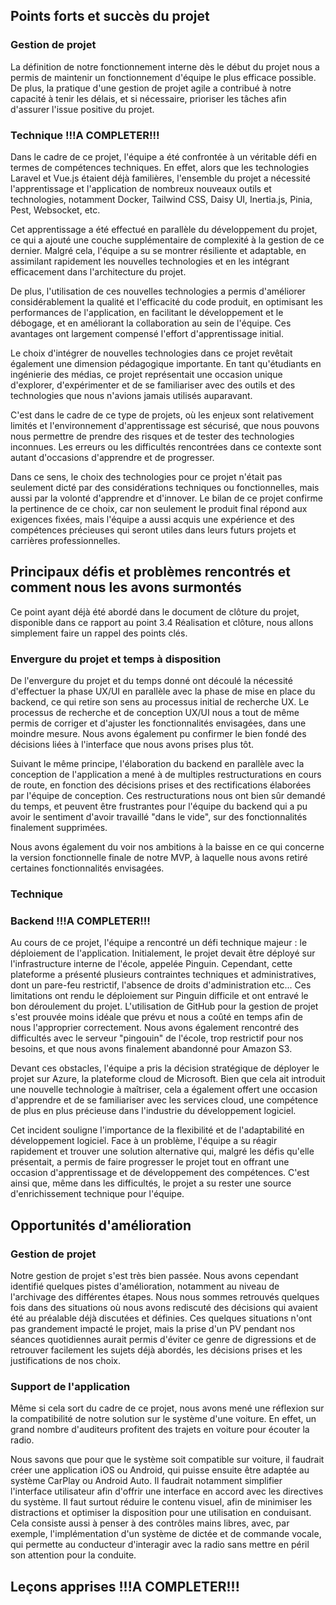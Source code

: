 ## Points forts et succès du projet

### Gestion de projet

La définition de notre fonctionnement interne dès le début du projet nous a permis de maintenir un fonctionnement d'équipe le plus efficace possible. De plus, la pratique d'une gestion de projet agile a contribué à notre capacité à tenir les délais, et si nécessaire, prioriser les tâches afin d'assurer l'issue positive du projet. 

### Technique !!!A COMPLETER!!!
Dans le cadre de ce projet, l'équipe a été confrontée à un véritable défi en termes de compétences techniques. En effet, alors que les technologies Laravel et Vue.js étaient déjà familières, l'ensemble du projet a nécessité l'apprentissage et l'application de nombreux nouveaux outils et technologies, notamment Docker, Tailwind CSS, Daisy UI, Inertia.js, Pinia, Pest, Websocket, etc.

Cet apprentissage a été effectué en parallèle du développement du projet, ce qui a ajouté une couche supplémentaire de complexité à la gestion de ce dernier. Malgré cela, l'équipe a su se montrer résiliente et adaptable, en assimilant rapidement les nouvelles technologies et en les intégrant efficacement dans l'architecture du projet.

De plus, l'utilisation de ces nouvelles technologies a permis d'améliorer considérablement la qualité et l'efficacité du code produit, en optimisant les performances de l'application, en facilitant le développement et le débogage, et en améliorant la collaboration au sein de l'équipe. Ces avantages ont largement compensé l'effort d'apprentissage initial.

Le choix d'intégrer de nouvelles technologies dans ce projet revêtait également une dimension pédagogique importante. En tant qu'étudiants en ingénierie des médias, ce projet représentait une occasion unique d'explorer, d'expérimenter et de se familiariser avec des outils et des technologies que nous n'avions jamais utilisés auparavant.

C'est dans le cadre de ce type de projets, où les enjeux sont relativement limités et l'environnement d'apprentissage est sécurisé, que nous pouvons nous permettre de prendre des risques et de tester des technologies inconnues. Les erreurs ou les difficultés rencontrées dans ce contexte sont autant d'occasions d'apprendre et de progresser.

Dans ce sens, le choix des technologies pour ce projet n'était pas seulement dicté par des considérations techniques ou fonctionnelles, mais aussi par la volonté d'apprendre et d'innover. Le bilan de ce projet confirme la pertinence de ce choix, car non seulement le produit final répond aux exigences fixées, mais l'équipe a aussi acquis une expérience et des compétences précieuses qui seront utiles dans leurs futurs projets et carrières professionnelles.

## Principaux défis et problèmes rencontrés et comment nous les avons surmontés

Ce point ayant déjà été abordé dans le document de clôture du projet, disponible dans ce rapport au point 3.4 Réalisation et clôture, nous allons simplement faire un rappel des points clés. 

### Envergure du projet et temps à disposition

De l'envergure du projet et du temps donné ont découlé la nécessité d'effectuer la phase UX/UI en parallèle avec la phase de mise en place du backend, ce qui retire son sens au processus initial de recherche UX. Le processus de recherche et de conception UX/UI nous a tout de même permis de corriger et d'ajuster les fonctionnalités envisagées, dans une moindre mesure. Nous avons également pu confirmer le bien fondé des décisions liées à l'interface que nous avons prises plus tôt. 

Suivant le même principe, l'élaboration du backend en parallèle avec la conception de l'application a mené à de multiples restructurations en cours de route, en fonction des décisions prises et des rectifications élaborées par l'équipe de conception. Ces restructurations nous ont bien sûr demandé du temps, et peuvent être frustrantes pour l'équipe du backend qui a pu avoir le sentiment d'avoir travaillé "dans le vide", sur des fonctionnalités finalement supprimées.

Nous avons également du voir nos ambitions à la baisse en ce qui concerne la version fonctionnelle finale de notre MVP, à laquelle nous avons retiré certaines fonctionnalités envisagées. 

### Technique

### Backend !!!A COMPLETER!!!
Au cours de ce projet, l'équipe a rencontré un défi technique majeur : le déploiement de l'application. Initialement, le projet devait être déployé sur l'infrastructure interne de l'école, appelée Pinguin. Cependant, cette plateforme a présenté plusieurs contraintes techniques et administratives, dont un pare-feu restrictif, l'absence de droits d'administration etc... Ces limitations ont rendu le déploiement sur Pinguin difficile et ont entravé le bon déroulement du projet.
L'utilisation de GitHub pour la gestion de projet s'est prouvée moins idéale que prévu et nous a coûté en temps afin de nous l'approprier correctement. Nous avons également rencontré des difficultés avec le serveur "pingouin" de l'école, trop restrictif pour nos besoins, et que nous avons finalement abandonné pour Amazon S3.

Devant ces obstacles, l'équipe a pris la décision stratégique de déployer le projet sur Azure, la plateforme cloud de Microsoft. Bien que cela ait introduit une nouvelle technologie à maîtriser, cela a également offert une occasion d'apprendre et de se familiariser avec les services cloud, une compétence de plus en plus précieuse dans l'industrie du développement logiciel.

Cet incident souligne l'importance de la flexibilité et de l'adaptabilité en développement logiciel. Face à un problème, l'équipe a su réagir rapidement et trouver une solution alternative qui, malgré les défis qu'elle présentait, a permis de faire progresser le projet tout en offrant une occasion d'apprentissage et de développement des compétences. C'est ainsi que, même dans les difficultés, le projet a su rester une source d'enrichissement technique pour l'équipe.

## Opportunités d'amélioration

### Gestion de projet

Notre gestion de projet s'est très bien passée. Nous avons cependant identifié quelques pistes d'amélioration, notamment au niveau de l'archivage des différentes étapes. Nous nous sommes retrouvés quelques fois dans des situations où nous avons rediscuté des décisions qui avaient été au préalable déjà discutées et définies. Ces quelques situations n'ont pas grandement impacté le projet, mais la prise d'un PV pendant nos séances quotidiennes aurait permis d'éviter ce genre de digressions et de retrouver facilement les sujets déjà abordés, les décisions prises et les justifications de nos choix. 

### Support de l'application

Même si cela sort du cadre de ce projet, nous avons mené une réflexion sur la compatibilité de notre solution sur le système d'une voiture. En effet, un grand nombre d'auditeurs profitent des trajets en voiture pour écouter la radio. 

Nous savons que pour que le système soit compatible sur voiture, il faudrait créer une application iOS ou Android, qui puisse ensuite être adaptée au système CarPlay ou Android Auto. Il faudrait notamment simplifier l'interface utilisateur afin d'offrir une interface en accord avec les directives du système. Il faut surtout réduire le contenu visuel, afin de minimiser les distractions et optimiser la disposition pour une utilisation en conduisant. Cela consiste aussi à penser à des contrôles mains libres, avec, par exemple, l'implémentation d'un système de dictée et de commande vocale, qui permette au conducteur d'interagir avec la radio sans mettre en péril son attention pour la conduite. 

## Leçons apprises !!!A COMPLETER!!!
